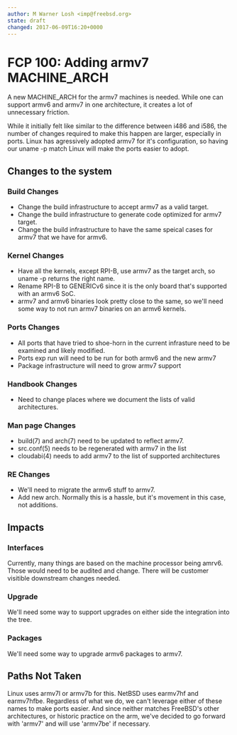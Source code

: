 ```yaml
---
author: M Warner Losh <imp@freebsd.org>
state: draft
changed: 2017-06-09T16:20+0000
---
```


<!--
    This document is subject to the terms of BSD 2 Clause License.
    See LICENSE in this repository for more information.

    Copyright 2017 Warner Losh
-->

# FCP 100: Adding armv7 MACHINE_ARCH

A new MACHINE_ARCH for the armv7 machines is needed. While one can
support armv6 and armv7 in one architecture, it creates a lot of
unnecessary friction.

While it initially felt like similar to the difference between i486
and i586, the number of changes required to make this happen are
larger, especially in ports. Linux has agressively adopted armv7 for
it's configuration, so having our uname -p match Linux will make the
ports easier to adopt.

## Changes to the system

### Build Changes

* Change the build infrastructure to accept armv7 as a valid target.
* Change the build infrastructure to generate code optimized for armv7 target.
* Change the build infrastructure to have the same speical cases for armv7 that we have for armv6.

### Kernel Changes
* Have all the kernels, except RPI-B, use armv7 as the target arch, so uname -p returns the right name.
* Rename RPI-B to GENERICv6 since it is the only board that's supported with an armv6 SoC.
* armv7 and armv6 binaries look pretty close to the same, so we'll need some way to not run armv7 binaries on an armv6 kernels.

### Ports Changes
* All ports that have tried to shoe-horn in the current infrasture need to be examined and likely modified.
* Ports exp run will need to be run for both armv6 and the new armv7
* Package infrastructure will need to grow armv7 support

### Handbook Changes
* Need to change places where we document the lists of valid architectures.

### Man page Changes
* build(7) and arch(7) need to be updated to reflect armv7.
* src.conf(5) needs to be regenerated with armv7 in the list
* cloudabi(4) needs to add armv7 to the list of supported architectures

### RE Changes
* We'll need to migrate the armv6 stuff to armv7.
* Add new arch. Normally this is a hassle, but it's movement in this case, not additions.

## Impacts

### Interfaces

Currently, many things are based on the machine processor being amrv6. Those would need to be audited and change. There will be customer visitible downstream changes needed.

### Upgrade

We'll need some way to support upgrades on either side the integration into the tree.

### Packages

We'll need some way to upgrade armv6 packages to armv7.

## Paths Not Taken

Linux uses armv7l or armv7b for this. NetBSD uses earmv7hf and
earmv7hfbe. Regardless of what we do, we can't leverage either of
these names to make ports easier.  And since neither matches FreeBSD's
other architectures, or historic practice on the arm, we've decided to
go forward with 'armv7' and will use 'armv7be' if necessary.
